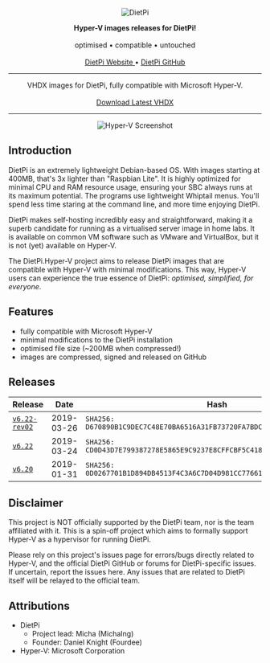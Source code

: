 <html>
	<p align="center">
		<img src="https://user-images.githubusercontent.com/10241434/52020486-654f5f00-252c-11e9-9659-afb0b66c5931.png" alt="DietPi">
	</p>
	<p align="center">
		<b>Hyper-V images releases for DietPi!</b>
		<br><br>
		optimised • compatible • untouched
		<br><br>
		<a href="https://dietpi.com">
            DietPi Website
        </a>
		•
		<a href="https://github.com/Fourdee/DietPi.git">
            DietPi GitHub
        </a>
	</p>
	<hr>
	<p align="center">
        VHDX images for DietPi, fully compatible with Microsoft Hyper-V.
		<br><br>
		<a href="https://github.com/yumiris/DietPi.Hyper-V/releases/latest">
            Download Latest VHDX
        </a>
	</p>
    <hr>
	<p align="center">
		<img src="https://user-images.githubusercontent.com/10241434/54876749-e4d41d00-4e4f-11e9-9433-fe7dc77a1703.png" alt="Hyper-V Screenshot">
	</p>
</html>

## Introduction

DietPi is an extremely lightweight Debian-based OS. With images starting at
400MB, that's 3x lighter than "Raspbian Lite". It is highly optimized for
minimal CPU and RAM resource usage, ensuring your SBC always runs at its maximum
potential. The programs use lightweight Whiptail menus. You'll spend less time
staring at the command line, and more time enjoying DietPi.

DietPi makes self-hosting incredibly easy and straightforward, making it a
superb candidate for running as a virtualised server image in home labs. It is
available on common VM software such as VMware and VirtualBox, but it is not
(yet) available on Hyper-V.

The DietPi.Hyper-V project aims to release DietPi images that are compatible
with Hyper-V with minimal modifications. This way, Hyper-V users can experience
the true essence of DietPi: *optimised, simplified, for everyone*.

## Features

- fully compatible with Microsoft Hyper-V
- minimal modifications to the DietPi installation
- optimised file size (~200MB when compressed!)
- images are compressed, signed and released on GitHub

## Releases

| Release                                                                             | Date       | Hash                                                                       |
| ----------------------------------------------------------------------------------- | ---------- | -------------------------------------------------------------------------- |
| [`v6.22-rev02`](https://github.com/yumiris/DietPi.Hyper-V/releases/tag/v6.22-rev02) | 2019-03-26 | `SHA256: D670890B1C9DEC7C48E70BA6516A31FB73720FA7BDC863F2DD709DDC93DE3359` |
| [`v6.22`](https://github.com/yumiris/DietPi.Hyper-V/releases/tag/v6.22)             | 2019-03-24 | `SHA256: CD0D43D7E799387278E5865E9C9237E8CFFCBF5C418D061DBD4E67B1E437266E` |
| [`v6.20`](https://github.com/yumiris/DietPi.Hyper-V/releases/tag/v6.20)             | 2019-01-31 | `SHA256: 0D0267701B1D894DB4513F4C3A6C7D04D981CC77661C413B7DAC13424A9AB783` |

## Disclaimer

This project is NOT officially supported by the DietPi team, nor is the team
affiliated with it. This is a spin-off project which aims to formally support
Hyper-V as a hypervisor for running DietPi.

Please rely on this project's issues page for errors/bugs directly related to
Hyper-V, and the official DietPi GitHub or forums for DietPi-specific issues. If
uncertain, report the issues here. Any issues that are related to DietPi itself
will be relayed to the official team.

## Attributions

- DietPi
  - Project lead: Micha (MichaIng)
  - Founder: Daniel Knight (Fourdee)
- Hyper-V: Microsoft Corporation
